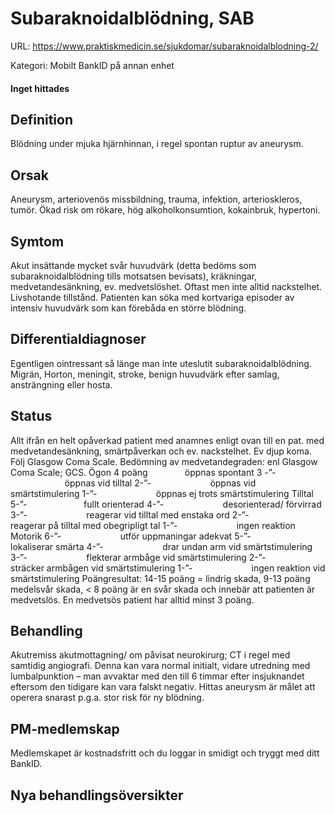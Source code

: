 # Subaraknoidalblödning, SAB

URL: https://www.praktiskmedicin.se/sjukdomar/subaraknoidalblodning-2/



Kategori: Mobilt BankID på annan enhet

#### Inget hittades

## Definition

Blödning under mjuka hjärnhinnan, i regel spontan ruptur av aneurysm.

## Orsak

Aneurysm, arteriovenös missbildning, trauma, infektion, arterioskleros, tumör. Ökad risk om rökare, hög alkoholkonsumtion, kokainbruk, hypertoni.

## Symtom

Akut insättande mycket svår huvudvärk (detta bedöms som subaraknoidalblödning tills motsatsen bevisats), kräkningar, medvetandesänkning, ev. medvetslöshet. Oftast men inte alltid nackstelhet. Livshotande tillstånd.
Patienten kan söka med kortvariga episoder av intensiv huvudvärk som kan förebåda en större blödning.

## Differentialdiagnoser

Egentligen ointressant så länge man inte uteslutit subaraknoidalblödning. Migrän, Horton, meningit, stroke, benign huvudvärk efter samlag, ansträngning eller hosta.

## Status

Allt ifrån en helt opåverkad patient med anamnes enligt ovan till en pat. med medvetandesänkning, smärtpåverkan och ev. nackstelhet. Ev djup koma.
Följ Glasgow Coma Scale.
Bedömning av medvetandegraden: enl Glasgow Coma Scale; GCS.
Ögon
4 poäng               öppnas spontant
3 -”-                       öppnas vid tilltal
2-”-                        öppnas vid smärtstimulering
1-”-                        öppnas ej trots smärtstimulering
Tilltal
5-”-                       fullt orienterad
4-”-                        desorienterad/ förvirrad
3-”-                        reagerar vid tilltal med enstaka ord
2-”-                        reagerar på tilltal med obegripligt tal
1-”-                        ingen reaktion
Motorik
6-”-                        utför uppmaningar adekvat
5-”-                        lokaliserar smärta
4-”-                        drar undan arm vid smärtstimulering
3-”-                        flekterar armbåge vid smärtstimulering
2-”-                        sträcker armbågen vid smärtstimulering
1-”-                        ingen reaktion vid smärtstimulering
Poängresultat: 14-15 poäng = lindrig skada, 9-13 poäng medelsvår skada, < 8 poäng är en svår skada och innebär att patienten är medvetslös. En medvetsös patient har alltid minst 3 poäng.

## Behandling

Akutremiss akutmottagning/ om påvisat neurokirurg; CT i regel med samtidig angiografi. Denna kan vara normal initialt, vidare utredning med lumbalpunktion – man avvaktar med den till 6 timmar efter insjuknandet eftersom den tidigare kan vara falskt negativ. Hittas aneurysm är målet att operera snarast p.g.a. stor risk för ny blödning.

## PM-medlemskap

Medlemskapet är kostnadsfritt och du loggar in smidigt och tryggt med ditt BankID.

## Nya behandlingsöversikter

